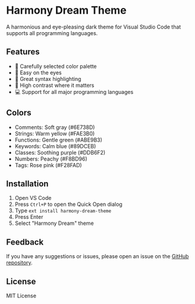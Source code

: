 # Harmony Dream Theme

A harmonious and eye-pleasing dark theme for Visual Studio Code that supports all programming languages.

## Features

- 🎨 Carefully selected color palette
- 👀 Easy on the eyes
- 🌈 Great syntax highlighting
- 🎯 High contrast where it matters
- 💻 Support for all major programming languages

## Colors

- Comments: Soft gray (#6E738D)
- Strings: Warm yellow (#FAE3B0)
- Functions: Gentle green (#ABE9B3)
- Keywords: Calm blue (#89DCEB)
- Classes: Soothing purple (#DDB6F2)
- Numbers: Peachy (#F8BD96)
- Tags: Rose pink (#F28FAD)

## Installation

1. Open VS Code
2. Press `Ctrl+P` to open the Quick Open dialog
3. Type `ext install harmony-dream-theme`
4. Press Enter
5. Select "Harmony Dream" theme

## Feedback

If you have any suggestions or issues, please open an issue on the [GitHub repository](https://github.com/gigorgu/harmony-dream-theme).

## License

MIT License 
